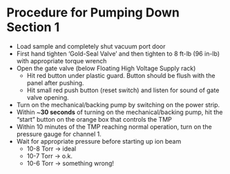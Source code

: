 # Procedure for Pumping Down Section 1

* Load sample and completely shut vacuum port door
* First hand tighten ‘Gold-Seal Valve’ and then tighten to 8 ft-lb (96 in-lb) with appropriate torque wrench
* Open the gate valve (below Floating High Voltage Supply rack)
    * Hit red button under plastic guard. Button should be flush with the panel after pushing.
    * Hit small red push button (reset switch) and listen for sound of gate valve opening.
* Turn on the mechanical/backing pump by switching on the power strip.
* Within ~**30 seconds** of turning on the mechanical/backing pump, hit the “start” button on the orange box that controls the TMP
* Within 10 minutes of the TMP reaching normal operation, turn on the pressure gauge for channel 1.
* Wait for appropriate pressure before starting up ion beam
    * 10-8 Torr → ideal
    * 10-7 Torr → o.k.
    * 10-6 Torr → something wrong!
